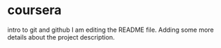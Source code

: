 # coursera
intro to git and github
I am editing the README file. Adding some more details about the project description.
